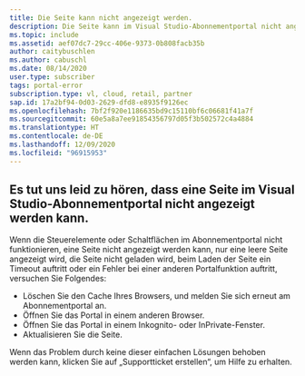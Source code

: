 ```yaml
---
title: Die Seite kann nicht angezeigt werden.
description: Die Seite kann im Visual Studio-Abonnementportal nicht angezeigt werden.
ms.topic: include
ms.assetid: aef07dc7-29cc-406e-9373-0b808facb35b
author: caitybuschlen
ms.author: cabuschl
ms.date: 08/14/2020
user.type: subscriber
tags: portal-error
subscription.type: vl, cloud, retail, partner
sap.id: 17a2bf94-0d03-2629-dfd8-e8935f9126ec
ms.openlocfilehash: 7bf2f920e1186635bd9c15110bf6c06681f41a7f
ms.sourcegitcommit: 60e5a8a7ee91854356797d05f3b502572c4a4884
ms.translationtype: HT
ms.contentlocale: de-DE
ms.lasthandoff: 12/09/2020
ms.locfileid: "96915953"
---
```

## <a name="were-sorry-to-hear-that-youre-experiencing-an-issue-with-a-page-not-being-displayed-while-using-the-visual-studio-subscriptions-portal"></a>Es tut uns leid zu hören, dass eine Seite im Visual Studio-Abonnementportal nicht angezeigt werden kann. 

Wenn die Steuerelemente oder Schaltflächen im Abonnementportal nicht funktionieren, eine Seite nicht angezeigt werden kann, nur eine leere Seite angezeigt wird, die Seite nicht geladen wird, beim Laden der Seite ein Timeout auftritt oder ein Fehler bei einer anderen Portalfunktion auftritt, versuchen Sie Folgendes: 

* Löschen Sie den Cache Ihres Browsers, und melden Sie sich erneut am Abonnementportal an. 
* Öffnen Sie das Portal in einem anderen Browser. 
* Öffnen Sie das Portal in einem Inkognito- oder InPrivate-Fenster. 
* Aktualisieren Sie die Seite.  

Wenn das Problem durch keine dieser einfachen Lösungen behoben werden kann, klicken Sie auf „Supportticket erstellen“, um Hilfe zu erhalten.